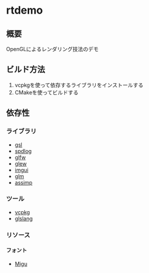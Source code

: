# rtdemo

## 概要

OpenGLによるレンダリング技法のデモ

## ビルド方法

1. vcpkgを使って依存するライブラリをインストールする
2. CMakeを使ってビルドする

## 依存性

### ライブラリ

- [gsl](https://github.com/Microsoft/GSL)
- [spdlog](https://github.com/gabime/spdlog)
- [glfw](https://github.com/glfw/glfw)
- [glew](http://glew.sourceforge.net)
- [imgui](https://github.com/ocornut/imgui)
- [glm](https://github.com/g-truc/glm)
- [assimp](https://github.com/assimp/assimp)

### ツール

- [vcpkg](https://github.com/Microsoft/vcpkg)
- [glslang](https://github.com/KhronosGroup/glslang)

### リソース

#### フォント

- [Migu](http://mix-mplus-ipa.osdn.jp/migu/)
